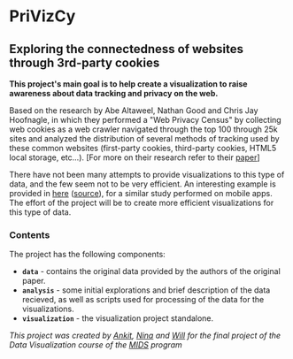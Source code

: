 # PriVizCy  
## Exploring the connectedness of websites through 3rd-party cookies


**This project's main goal is to help create a visualization to raise awareness about data tracking and privacy on the web.**

Based on the research by Abe Altaweel, Nathan Good and Chris Jay Hoofnagle, in which they performed a "Web Privacy Census" by collecting web cookies as a web crawler navigated through the top 100 through 25k sites and analyzed the distribution of several methods of tracking used by these common websites (first-party cookies, third-party cookies, HTML5 local storage, etc...). [For more on their research refer to their [paper](http://techscience.org/a/2015121502/download.pdf)]

There have not been many attempts to provide visualizations to this type of data, and the few seem not to be very efficient. An interesting example is provided in [here](http://jots.pub/a/2015103001/images/fig1.png) ([source](http://jots.pub/a/2015103001/index.php)), for a similar study performed on mobile apps. The effort of the project will be to create more efficient visualizations for this type of data.


### Contents  

The project has the following components:
* **`data`** - contains the original data provided by the authors of the original paper.  
* **`analysis`** - some initial explorations and brief description of the data recieved, as well as scripts used for processing of the data for the visualizations.  
*  **`visualization`** - the visualization project standalone.  


*This project was created by [Ankit](https://github.com/ankittharwani), [Nina](https://github.com/kuknina) and [Will](https://github.com/WillahScott) for the final project of the Data Visualization course of the [MIDS](https://datascience.berkeley.edu/) program*
